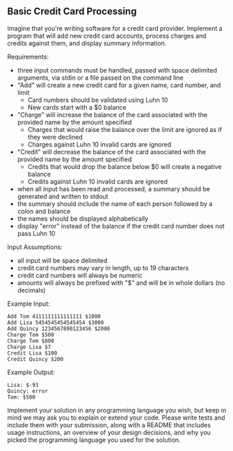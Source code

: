 Basic Credit Card Processing
----------------------------
 
Imagine that you're writing software for a credit card provider.  Implement a program that will add new credit card accounts, process charges and credits against them, and display summary information.
 
Requirements:
- three input commands must be handled, passed with space delimited arguments, via stdin or a file passed on the command line
- "Add" will create a new credit card for a given name, card number, and limit
   - Card numbers should be validated using Luhn 10
   - New cards start with a $0 balance
- "Charge" will increase the balance of the card associated with the provided name by the amount specified
   - Charges that would raise the balance over the limit are ignored as if they were declined
   - Charges against Luhn 10 invalid cards are ignored
- "Credit" will decrease the balance of the card associated with the provided name by the amount specified
   - Credits that would drop the balance below $0 will create a negative balance
   - Credits against Luhn 10 invalid cards are ignored
- when all input has been read and processed, a summary should be generated and written to stdout
- the summary should include the name of each person followed by a colon and balance
- the names should be displayed alphabetically
- display "error" instead of the balance if the credit card number does not pass Luhn 10
 
Input Assumptions:
- all input will be space delimited
- credit card numbers may vary in length, up to 19 characters
- credit card numbers will always be numeric
- amounts will always be prefixed with "$" and will be in whole dollars (no decimals)
 
Example Input:
 
```
Add Tom 4111111111111111 $1000
Add Lisa 5454545454545454 $3000
Add Quincy 1234567890123456 $2000
Charge Tom $500
Charge Tom $800
Charge Lisa $7
Credit Lisa $100
Credit Quincy $200
```
 
Example Output:
 
```
Lisa: $-93
Quincy: error
Tom: $500
```
 
Implement your solution in any programming language you wish, but keep in mind we may ask you to explain or extend your code.  Please write tests and include them with your submission, along with a README that includes usage instructions, an overview of your design decisions, and why you picked the programming language you used for the solution.
